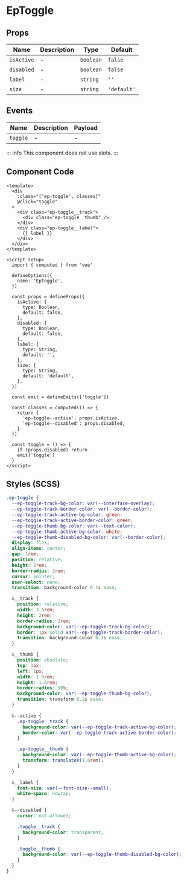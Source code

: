 # EpToggle



## Props
| Name | Description | Type | Default |
|------|-------------|------|---------|
| `isActive` | - | `boolean` | `false` |
| `disabled` | - | `boolean` | `false` |
| `label` | - | `string` | `''` |
| `size` | - | `string` | `'default'` |

## Events
| Name    | Description                 | Payload    |
|---------|-----------------------------|------------|
| `toggle` | - | - |


::: info
This component does not use slots.
:::

## Component Code

```vue
<template>
  <div
    :class="['ep-toggle', classes]"
    @click="toggle"
  >
    <div class="ep-toggle__track">
      <div class="ep-toggle__thumb" />
    </div>
    <div class="ep-toggle__label">
      {{ label }}
    </div>
  </div>
</template>

<script setup>
  import { computed } from 'vue'

  defineOptions({
    name: 'EpToggle',
  })

  const props = defineProps({
    isActive: {
      type: Boolean,
      default: false,
    },
    disabled: {
      type: Boolean,
      default: false,
    },
    label: {
      type: String,
      default: '',
    },
    size: {
      type: String,
      default: 'default',
    },
  })

  const emit = defineEmits(['toggle'])

  const classes = computed(() => {
    return {
      'ep-toggle--active': props.isActive,
      'ep-toggle--disabled': props.disabled,
    }
  })

  const toggle = () => {
    if (props.disabled) return
    emit('toggle')
  }
</script>

```

## Styles (SCSS)

```scss
.ep-toggle {
  --ep-toggle-track-bg-color: var(--interface-overlay);
  --ep-toggle-track-border-color: var(--border-color);
  --ep-toggle-track-active-bg-color: green;
  --ep-toggle-track-active-border-color: green;
  --ep-toggle-thumb-bg-color: var(--text-color);
  --ep-toggle-thumb-active-bg-color: white;
  --ep-toggle-thumb-disabled-bg-color: var(--border-color);
  display: flex;
  align-items: center;
  gap: 1rem;
  position: relative;
  height: 2rem;
  border-radius: 2rem;
  cursor: pointer;
  user-select: none;
  transition: background-color 0.1s ease;

  &__track {
    position: relative;
    width: 3.6rem;
    height: 2rem;
    border-radius: 2rem;
    background-color: var(--ep-toggle-track-bg-color);
    border: 1px solid var(--ep-toggle-track-border-color);
    transition: background-color 0.1s ease;
  }

  &__thumb {
    position: absolute;
    top: 1px;
    left: 1px;
    width: 1.6rem;
    height: 1.6rem;
    border-radius: 50%;
    background-color: var(--ep-toggle-thumb-bg-color);
    transition: transform 0.2s ease;
  }

  &--active {
    .ep-toggle__track {
      background-color: var(--ep-toggle-track-active-bg-color);
      border-color: var(--ep-toggle-track-active-border-color);
    }

    .ep-toggle__thumb {
      background-color: var(--ep-toggle-thumb-active-bg-color);
      transform: translateX(1.6rem);
    }
  }

  &__label {
    font-size: var(--font-size--small);
    white-space: nowrap;
  }

  &--disabled {
    cursor: not-allowed;

    .toggle__track {
      background-color: transparent;
    }

    .toggle__thumb {
      background-color: var(--ep-toggle-thumb-disabled-bg-color);
    }
  }
}
```
